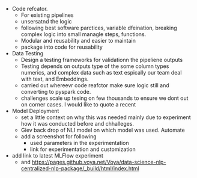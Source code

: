 - Code refcator.
   - For existing pipelines
   - unsersatnd the logic 
   - following best software parctices, variable dfeination, breaking complex logic into small managle steps, functions. 
   - Modular and reusability and easier to maintain
   - package into code for reusability
- Data Testing
  - Design a testing frameworks for validationn the pipeliene outputs
  - Testing depends on outputs type of the some column types numerics, and complex data such as text espically our team deal with text, and Embeddings.
  - carried out whereevr code reafctor make sure logic still and converting to pyspark code.   
  - challenges scale up tesing on few thousands to ensure we dont out on corner cases. I would like to quote a recent  
- Model Deployment
  - set a little context on why this was needed mainly due to experiment how it was conducted before and chhalleges.
  - Giev back drop of NLI model on which model was used. Automate 
  - add a screenshot for following
    - used parameters in the experimentation
    - link for experimentation and customization 
- add link to latest MLFlow experiment
   - and 
https://pages.github.voya.net/Voya/data-science-nlp-centralized-nlp-package/_build/html/index.html